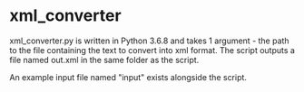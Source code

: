 # xml_converter
xml_converter.py is written in Python 3.6.8 and takes 1 argument - the path to the file containing the text to convert into xml format.
The script outputs a file named out.xml in the same folder as the script.

An example input file named "input" exists alongside the script.
 